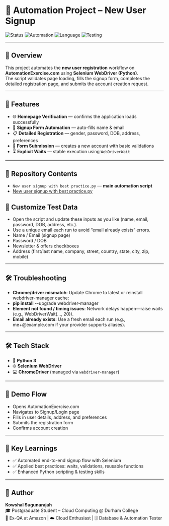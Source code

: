 # 🤖 Automation Project – New User Signup

![Status](https://img.shields.io/badge/Project-Completed-brightgreen)
![Automation](https://img.shields.io/badge/Tool-Selenium-blue)
![Language](https://img.shields.io/badge/Language-Python-yellow)
![Testing](https://img.shields.io/badge/Type-UI%20Automation-red)

---

## 📌 Overview
This project automates the **new user registration** workflow on **AutomationExercise.com** using **Selenium WebDriver (Python)**.  
The script validates page loading, fills the signup form, completes the detailed registration page, and submits the account creation request.

---

## 🚀 Features
- 🌐 **Homepage Verification** — confirms the application loads successfully  
- 📝 **Signup Form Automation** — auto-fills name & email  
- 📋 **Detailed Registration** — gender, password, DOB, address, preferences  
- 🔐 **Form Submission** — creates a new account with basic validations  
- ⏳ **Explicit Waits** — stable execution using `WebDriverWait`

---

## 📂 Repository Contents
- `New user signup with best practice.py` — **main automation script**
- [New user signup with best practice.py](https://github.com/kowshal97/Automation-Project-New-User-Signup/blob/main/new%20user%20signup%20with%20best%20practice.py)


## 🔧 Customize Test Data

- Open the script and update these inputs as you like (name, email, password, DOB, address, etc.).
- Use a unique email each run to avoid “email already exists” errors.
- Name / Email (signup page)
- Password / DOB
- Newsletter & offers checkboxes
- Address (first/last name, company, street, country, state, city, zip, mobile)

---

## 🛠 Troubleshooting

- **Chrome/driver mismatch**: Update Chrome to latest or reinstall webdriver-manager cache:
- **pip install** --upgrade webdriver-manager
- **Element not found / timing issues**: Network delays happen—raise waits (e.g., WebDriverWait(..., 20)).
- **Email already exists**: Use a fresh email each run (e.g., me+<timestamp>@example.com if your provider supports aliases).

---

## 🛠️ Tech Stack
- 🐍 **Python 3**
- 🌐 **Selenium WebDriver**
- 💻 **ChromeDriver** (managed via `webdriver-manager`)

---

## 📸 Demo Flow

- Opens AutomationExercise.com
- Navigates to Signup/Login page
- Fills in user details, address, and preferences
- Submits the registration form
- Confirms account creation

---

## 🎯 Key Learnings

- ✅ Automated end-to-end signup flow with Selenium
- ✅ Applied best practices: waits, validations, reusable functions
- ✅ Enhanced Python scripting & testing skills

---

## 👤 Author  
**Kowshal Sugunarajah**  
🎓 Postgraduate Student – Cloud Computing @ Durham College  
💼 Ex-QA at Amazon | ☁️ Cloud Enthusiast | 🗄️ Database & Automation Tester  











